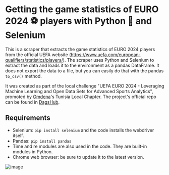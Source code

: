 # Getting the game statistics of EURO 2024 ⚽ players with Python 🐍 and Selenium

This is a scraper that extracts the game statistics of EURO 2024 players from the official UEFA website (https://www.uefa.com/european-qualifiers/statistics/players/). The scraper uses Python and Selenium to extract the data and loads it to the environment as a pandas DataFrame. It does not export the data to a file, but you can easily do that with the pandas `to_csv()` method.

It was created as part of the local challenge "UEFA EURO 2024 - Leveraging Machine Learning and Open Data Sets for Advanced Sports Analytics", promoted by [Omdena](https://omdena.com/)'s Tunisia Local Chapter. The project's official repo can be found in [DagsHub](https://dagshub.com/Omdena/TunisiaLocalChapter_UEFAEURO2024).

## Requirements
- Selenium: `pip install selenium` and the code installs the webdriver itself.
- Pandas: `pip install pandas`
- Time and re modules are also used in the code. They are built-in modules in Python.
- Chrome web browser: be sure to update it to the latest version.

![image](https://github.com/castellco/euro_2024_scraper/blob/main/showcase.gif)


